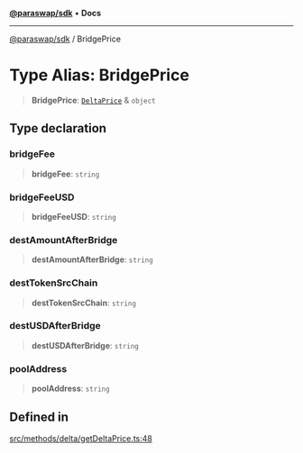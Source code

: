 [**@paraswap/sdk**](../README.md) • **Docs**

***

[@paraswap/sdk](../globals.md) / BridgePrice

# Type Alias: BridgePrice

> **BridgePrice**: [`DeltaPrice`](DeltaPrice.md) & `object`

## Type declaration

### bridgeFee

> **bridgeFee**: `string`

### bridgeFeeUSD

> **bridgeFeeUSD**: `string`

### destAmountAfterBridge

> **destAmountAfterBridge**: `string`

### destTokenSrcChain

> **destTokenSrcChain**: `string`

### destUSDAfterBridge

> **destUSDAfterBridge**: `string`

### poolAddress

> **poolAddress**: `string`

## Defined in

[src/methods/delta/getDeltaPrice.ts:48](https://github.com/paraswap/paraswap-sdk/blob/master/src/methods/delta/getDeltaPrice.ts#L48)
